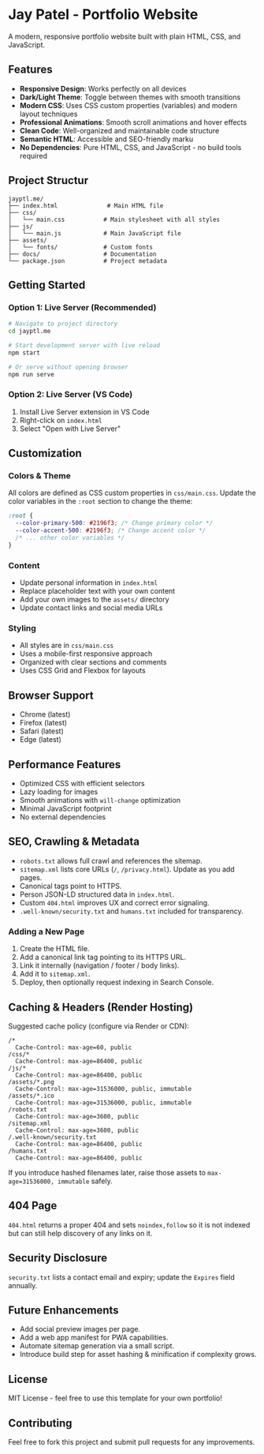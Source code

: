 # Jay Patel - Portfolio Website

A modern, responsive portfolio website built with plain HTML, CSS, and JavaScript.

## Features

- **Responsive Design**: Works perfectly on all devices
- **Dark/Light Theme**: Toggle between themes with smooth transitions
- **Modern CSS**: Uses CSS custom properties (variables) and modern layout techniques
- **Professional Animations**: Smooth scroll animations and hover effects
- **Clean Code**: Well-organized and maintainable code structure
- **Semantic HTML**: Accessible and SEO-friendly marku
- **No Dependencies**: Pure HTML, CSS, and JavaScript - no build tools required

## Project Structur

```
jayptl.me/
├── index.html              # Main HTML file
├── css/
│   └── main.css           # Main stylesheet with all styles
├── js/
│   └── main.js            # Main JavaScript file
├── assets/
│   └── fonts/             # Custom fonts
├── docs/                  # Documentation
└── package.json           # Project metadata
```

## Getting Started

### Option 1: Live Server (Recommended)

```bash
# Navigate to project directory
cd jayptl.me

# Start development server with live reload
npm start

# Or serve without opening browser
npm run serve
```

### Option 2: Live Server (VS Code)

1. Install Live Server extension in VS Code
2. Right-click on `index.html`
3. Select "Open with Live Server"

## Customization

### Colors & Theme

All colors are defined as CSS custom properties in `css/main.css`. Update the color variables in the `:root` section to change the theme:

```css
:root {
  --color-primary-500: #2196f3; /* Change primary color */
  --color-accent-500: #2196f3; /* Change accent color */
  /* ... other color variables */
}
```

### Content

- Update personal information in `index.html`
- Replace placeholder text with your own content
- Add your own images to the `assets/` directory
- Update contact links and social media URLs

### Styling

- All styles are in `css/main.css`
- Uses a mobile-first responsive approach
- Organized with clear sections and comments
- Uses CSS Grid and Flexbox for layouts

## Browser Support

- Chrome (latest)
- Firefox (latest)
- Safari (latest)
- Edge (latest)

## Performance Features

- Optimized CSS with efficient selectors
- Lazy loading for images
- Smooth animations with `will-change` optimization
- Minimal JavaScript footprint
- No external dependencies

## SEO, Crawling & Metadata

- `robots.txt` allows full crawl and references the sitemap.
- `sitemap.xml` lists core URLs (`/`, `/privacy.html`). Update as you add pages.
- Canonical tags point to HTTPS.
- Person JSON-LD structured data in `index.html`.
- Custom `404.html` improves UX and correct error signaling.
- `.well-known/security.txt` and `humans.txt` included for transparency.

### Adding a New Page
1. Create the HTML file.
2. Add a canonical link tag pointing to its HTTPS URL.
3. Link it internally (navigation / footer / body links).
4. Add it to `sitemap.xml`.
5. Deploy, then optionally request indexing in Search Console.

## Caching & Headers (Render Hosting)

Suggested cache policy (configure via Render or CDN):

```
/*
  Cache-Control: max-age=60, public
/css/*
  Cache-Control: max-age=86400, public
/js/*
  Cache-Control: max-age=86400, public
/assets/*.png
  Cache-Control: max-age=31536000, public, immutable
/assets/*.ico
  Cache-Control: max-age=31536000, public, immutable
/robots.txt
  Cache-Control: max-age=3600, public
/sitemap.xml
  Cache-Control: max-age=3600, public
/.well-known/security.txt
  Cache-Control: max-age=86400, public
/humans.txt
  Cache-Control: max-age=86400, public
```

If you introduce hashed filenames later, raise those assets to `max-age=31536000, immutable` safely.

## 404 Page

`404.html` returns a proper 404 and sets `noindex,follow` so it is not indexed but can still help discovery of any links on it.

## Security Disclosure

`security.txt` lists a contact email and expiry; update the `Expires` field annually.

## Future Enhancements

- Add social preview images per page.
- Add a web app manifest for PWA capabilities.
- Automate sitemap generation via a small script.
- Introduce build step for asset hashing & minification if complexity grows.

## License

MIT License - feel free to use this template for your own portfolio!

## Contributing

Feel free to fork this project and submit pull requests for any improvements.
